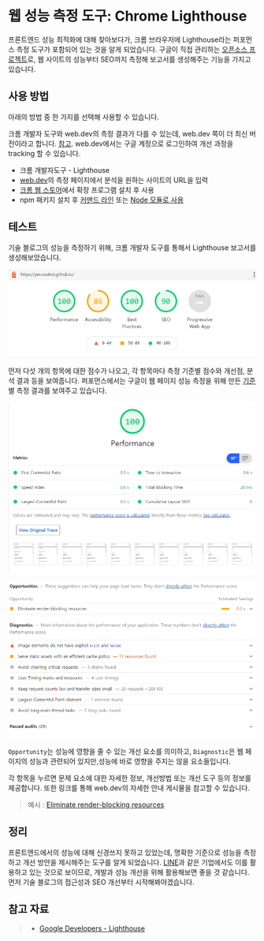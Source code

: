 # 웹 성능 측정 도구: Chrome Lighthouse

프론트엔드 성능 최적화에 대해 찾아보다가, 크롬 브라우저에 Lighthouse라는 퍼포먼스 측정 도구가 포함되어 있는 것을 알게 되었습니다. 구글이 직접 관리하는 [오픈소스 프로젝트](https://github.com/GoogleChrome/lighthouse)로, 웹 사이트의 성능부터 SEO까지 측정해 보고서를 생성해주는 기능을 가지고 있습니다.

## 사용 방법

아래의 방법 중 한 가지를 선택해 사용할 수 있습니다. 

크롬 개발자 도구와 web.dev의 측정 결과가 다를 수 있는데, web.dev 쪽이 더 최신 버전이라고 합니다. [참고](https://github.com/GoogleChrome/web.dev/issues/442). web.dev에서는 구글 계정으로 로그인하여 개선 과정을 tracking 할 수 있습니다.

- 크롬 개발자도구 - Lighthouse
- [web.dev](https://web.dev/measure/)의 측정 페이지에서 분석을 원하는 사이트의 URL을 입력
- [크롬 웹 스토어](https://chrome.google.com/webstore/detail/lighthouse/blipmdconlkpinefehnmjammfjpmpbjk?hl=ko)에서 확장 프로그램 설치 후 사용
- npm 패키지 설치 후 [커맨드 라인](https://developers.google.com/web/tools/lighthouse/#cli) 또는 [Node 모듈로 사용](https://github.com/GoogleChrome/lighthouse/blob/master/docs/readme.md#using-programmatically)



## 테스트

기술 블로그의 성능을 측정하기 위해, 크롬 개발자 도구를 통해서 Lighthouse 보고서를 생성해보았습니다. 

![image-20210905230502362](210905_Lighthouse.assets/image-20210905230502362.png)

먼저 다섯 개의 항목에 대한 점수가 나오고, 각 항목마다 측정 기준별 점수와 개선점, 분석 결과 등을 보여줍니다. 퍼포먼스에서는 구글이 웹 페이지 성능 측정을 위해 만든 [기준](https://web.dev/lighthouse-performance/#metrics)별 측정 결과를 보여주고 있습니다.

![image-20210905230756069](210905_Lighthouse.assets/image-20210905230756069.png)

![image-20210905230809670](210905_Lighthouse.assets/image-20210905230809670.png)

`Opportunity`는 성능에 영향을 줄 수 있는 개선 요소를 의미하고, `Diagnostic`은 웹 페이지의 성능과 관련되어 있지만,성능에 바로 영향을 주지는 않을 요소들입니다. 

각 항목을 누르면 문제 요소에 대한 자세한 정보, 개선방법 또는 개선 도구 등의 정보를 제공합니다. 또한 링크를 통해 web.dev의 자세한 안내 게시물을 참고할 수 있습니다.

> 예시 : [Eliminate render-blocking resources](https://web.dev/render-blocking-resources/)



## 정리

프론트엔드에서의 성능에 대해 신경쓰지 못하고 있었는데, 명확한 기준으로 성능을 측정하고 개선 방안을 제시해주는 도구를 알게 되었습니다. [LINE](https://engineering.linecorp.com/ko/blog/line-securities-frontend-4/)과 같은 기업에서도 이를 활용하고 있는 것으로 보이므로, 개발과 성능 개선을 위해 활용해보면 좋을 것 같습니다. 먼저 기술 블로그의 접근성과 SEO 개선부터 시작해봐야겠습니다.



## 참고 자료

>- [Google Developers - Lighthouse](https://developers.google.com/web/tools/lighthouse/)